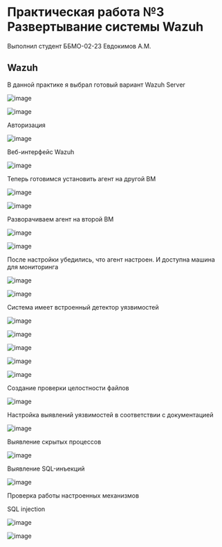 # Практическая работа №3 Развертывание системы Wazuh

Выполнил студент ББМО-02-23 Евдокимов А.М.

## Wazuh

В данной практике я выбрал готовый вариант Wazuh Server
 
![image](https://github.com/user-attachments/assets/3daefb69-1ec1-44b8-8704-6500a38cbad8)

![image](https://github.com/user-attachments/assets/5f6ed439-7319-4061-9214-fc420453e19e)

Авторизация

![image](https://github.com/user-attachments/assets/325fe073-4ca9-4452-9349-3ecd01477f0c)

Веб-интерфейс Wazuh
 
![image](https://github.com/user-attachments/assets/cd012c9d-79b6-4d82-81d9-172113d9aad6)

Теперь готовимся установить агент на другой ВМ
 
![image](https://github.com/user-attachments/assets/ca7154ee-7bef-4551-a6bf-d55594e3d6ca)

![image](https://github.com/user-attachments/assets/1b337b5e-a4d7-4ca3-bcac-c91f16e87617)

Разворачиваем агент на второй ВМ
 
![image](https://github.com/user-attachments/assets/df3e451c-5c05-4e61-8845-a0cdf8093fe5)

![image](https://github.com/user-attachments/assets/3e3f8bb6-ad4e-4ada-8965-8bb50ce76f5f)

После настройки убедились, что агент настроен. И доступна машина для мониторинга

![image](https://github.com/user-attachments/assets/56ebf504-1643-40ae-a571-23b5795659a8)

![image](https://github.com/user-attachments/assets/4a5d31cb-83d8-45c8-8a31-102a815734b4)

Система имеет встроенный детектор уязвимостей
 
![image](https://github.com/user-attachments/assets/452e9402-b498-4609-afce-367e2f4b69b6)

![image](https://github.com/user-attachments/assets/a37a5879-da79-45b0-a6d4-c5b831eb0233)

![image](https://github.com/user-attachments/assets/4faed26d-13a6-4d35-b38a-9c614055a8ee)

![image](https://github.com/user-attachments/assets/4ff65f6b-d39c-469d-bd55-71dae9f4e2b6)

![image](https://github.com/user-attachments/assets/abc29f32-caf7-4982-8206-7d02a4f08b44)

Создание проверки целостности файлов

![image](https://github.com/user-attachments/assets/90b70095-d2a0-4790-88bb-787f2569644f)

Настройка выявлений уязвимостей в соответствии с документацией

![image](https://github.com/user-attachments/assets/a32773c1-11a5-4c8d-b44e-34f15facc598)

Выявление скрытых процессов
 
![image](https://github.com/user-attachments/assets/89010f3e-b3e4-40e9-916c-a70de7ef5338)

Выявление SQL-инъекций

![image](https://github.com/user-attachments/assets/12ff680e-ab27-4cde-b5e4-dc6b588284f2)

Проверка работы настроенных механизмов

SQL injection

![image](https://github.com/user-attachments/assets/e862035c-141b-49c0-9059-3c8773da3ca1)

![image](https://github.com/user-attachments/assets/9854d3bf-fc6b-4319-b620-1017033baa38)


 


